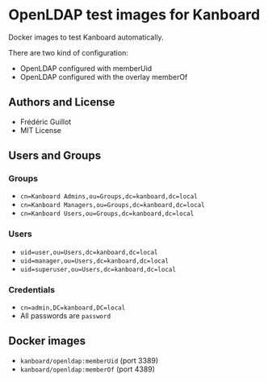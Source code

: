 OpenLDAP test images for Kanboard
=================================

Docker images to test Kanboard automatically.

There are two kind of configuration:

- OpenLDAP configured with memberUid
- OpenLDAP configured with the overlay memberOf

Authors and License
-------------------

- Frédéric Guillot
- MIT License

Users and Groups
----------------

### Groups

- `cn=Kanboard Admins,ou=Groups,dc=kanboard,dc=local`
- `cn=Kanboard Managers,ou=Groups,dc=kanboard,dc=local`
- `cn=Kanboard Users,ou=Groups,dc=kanboard,dc=local`

### Users

- `uid=user,ou=Users,dc=kanboard,dc=local`
- `uid=manager,ou=Users,dc=kanboard,dc=local`
- `uid=superuser,ou=Users,dc=kanboard,dc=local`

### Credentials

- `cn=admin,DC=kanboard,DC=local`
- All passwords are `password`

Docker images
-------------

- `kanboard/openldap:memberUid` (port 3389)
- `kanboard/openldap:memberOf` (port 4389)

